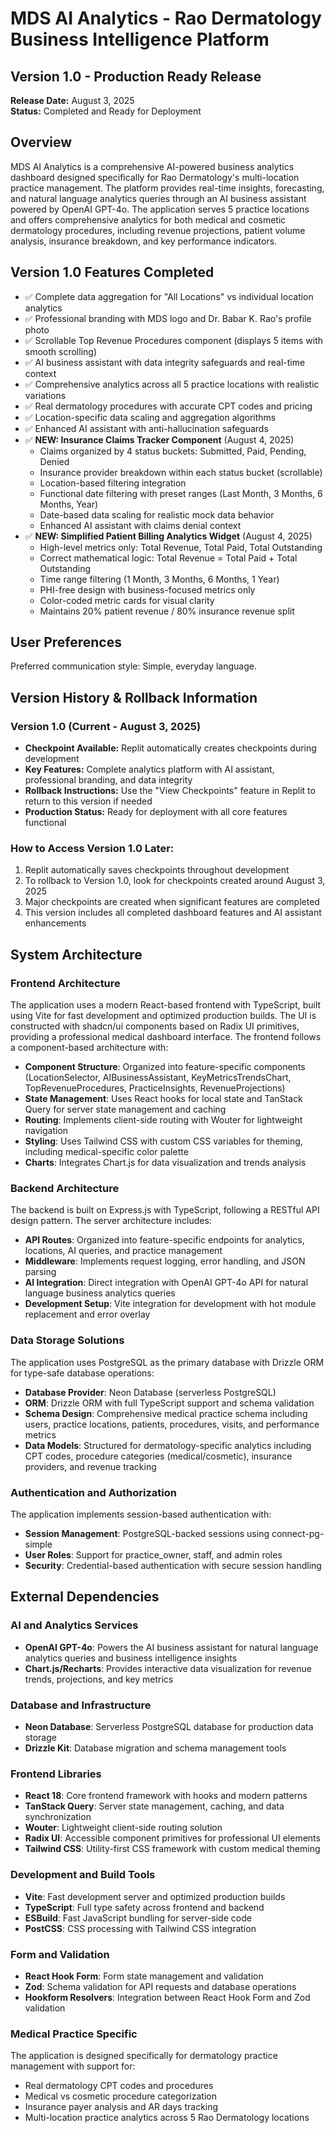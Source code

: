 # MDS AI Analytics - Rao Dermatology Business Intelligence Platform

## Version 1.0 - Production Ready Release
**Release Date:** August 3, 2025  
**Status:** Completed and Ready for Deployment

## Overview

MDS AI Analytics is a comprehensive AI-powered business analytics dashboard designed specifically for Rao Dermatology's multi-location practice management. The platform provides real-time insights, forecasting, and natural language analytics queries through an AI business assistant powered by OpenAI GPT-4o. The application serves 5 practice locations and offers comprehensive analytics for both medical and cosmetic dermatology procedures, including revenue projections, patient volume analysis, insurance breakdown, and key performance indicators.

## Version 1.0 Features Completed
- ✅ Complete data aggregation for "All Locations" vs individual location analytics
- ✅ Professional branding with MDS logo and Dr. Babar K. Rao's profile photo
- ✅ Scrollable Top Revenue Procedures component (displays 5 items with smooth scrolling)
- ✅ AI business assistant with data integrity safeguards and real-time context
- ✅ Comprehensive analytics across all 5 practice locations with realistic variations
- ✅ Real dermatology procedures with accurate CPT codes and pricing
- ✅ Location-specific data scaling and aggregation algorithms
- ✅ Enhanced AI assistant with anti-hallucination safeguards
- ✅ **NEW: Insurance Claims Tracker Component** (August 4, 2025)
  - Claims organized by 4 status buckets: Submitted, Paid, Pending, Denied
  - Insurance provider breakdown within each status bucket (scrollable)
  - Location-based filtering integration
  - Functional date filtering with preset ranges (Last Month, 3 Months, 6 Months, Year)
  - Date-based data scaling for realistic mock data behavior
  - Enhanced AI assistant with claims denial context
- ✅ **NEW: Simplified Patient Billing Analytics Widget** (August 4, 2025)
  - High-level metrics only: Total Revenue, Total Paid, Total Outstanding
  - Correct mathematical logic: Total Revenue = Total Paid + Total Outstanding
  - Time range filtering (1 Month, 3 Months, 6 Months, 1 Year)
  - PHI-free design with business-focused metrics only
  - Color-coded metric cards for visual clarity
  - Maintains 20% patient revenue / 80% insurance revenue split

## User Preferences

Preferred communication style: Simple, everyday language.

## Version History & Rollback Information

### Version 1.0 (Current - August 3, 2025)
- **Checkpoint Available:** Replit automatically creates checkpoints during development
- **Key Features:** Complete analytics platform with AI assistant, professional branding, and data integrity
- **Rollback Instructions:** Use the "View Checkpoints" feature in Replit to return to this version if needed
- **Production Status:** Ready for deployment with all core features functional

### How to Access Version 1.0 Later:
1. Replit automatically saves checkpoints throughout development
2. To rollback to Version 1.0, look for checkpoints created around August 3, 2025
3. Major checkpoints are created when significant features are completed
4. This version includes all completed dashboard features and AI assistant enhancements

## System Architecture

### Frontend Architecture
The application uses a modern React-based frontend with TypeScript, built using Vite for fast development and optimized production builds. The UI is constructed with shadcn/ui components based on Radix UI primitives, providing a professional medical dashboard interface. The frontend follows a component-based architecture with:

- **Component Structure**: Organized into feature-specific components (LocationSelector, AIBusinessAssistant, KeyMetricsTrendsChart, TopRevenueProcedures, PracticeInsights, RevenueProjections)
- **State Management**: Uses React hooks for local state and TanStack Query for server state management and caching
- **Routing**: Implements client-side routing with Wouter for lightweight navigation
- **Styling**: Uses Tailwind CSS with custom CSS variables for theming, including medical-specific color palette
- **Charts**: Integrates Chart.js for data visualization and trends analysis

### Backend Architecture
The backend is built on Express.js with TypeScript, following a RESTful API design pattern. The server architecture includes:

- **API Routes**: Organized into feature-specific endpoints for analytics, locations, AI queries, and practice management
- **Middleware**: Implements request logging, error handling, and JSON parsing
- **AI Integration**: Direct integration with OpenAI GPT-4o API for natural language business analytics queries
- **Development Setup**: Vite integration for development with hot module replacement and error overlay

### Data Storage Solutions
The application uses PostgreSQL as the primary database with Drizzle ORM for type-safe database operations:

- **Database Provider**: Neon Database (serverless PostgreSQL)
- **ORM**: Drizzle ORM with full TypeScript support and schema validation
- **Schema Design**: Comprehensive medical practice schema including users, practice locations, patients, procedures, visits, and performance metrics
- **Data Models**: Structured for dermatology-specific analytics including CPT codes, procedure categories (medical/cosmetic), insurance providers, and revenue tracking

### Authentication and Authorization
The application implements session-based authentication with:

- **Session Management**: PostgreSQL-backed sessions using connect-pg-simple
- **User Roles**: Support for practice_owner, staff, and admin roles
- **Security**: Credential-based authentication with secure session handling

## External Dependencies

### AI and Analytics Services
- **OpenAI GPT-4o**: Powers the AI business assistant for natural language analytics queries and business intelligence insights
- **Chart.js/Recharts**: Provides interactive data visualization for revenue trends, projections, and key metrics

### Database and Infrastructure
- **Neon Database**: Serverless PostgreSQL database for production data storage
- **Drizzle Kit**: Database migration and schema management tools

### Frontend Libraries
- **React 18**: Core frontend framework with hooks and modern patterns
- **TanStack Query**: Server state management, caching, and data synchronization
- **Wouter**: Lightweight client-side routing solution
- **Radix UI**: Accessible component primitives for professional UI elements
- **Tailwind CSS**: Utility-first CSS framework with custom medical theming

### Development and Build Tools
- **Vite**: Fast development server and optimized production builds
- **TypeScript**: Full type safety across frontend and backend
- **ESBuild**: Fast JavaScript bundling for server-side code
- **PostCSS**: CSS processing with Tailwind CSS integration

### Form and Validation
- **React Hook Form**: Form state management and validation
- **Zod**: Schema validation for API requests and database operations
- **Hookform Resolvers**: Integration between React Hook Form and Zod validation

### Medical Practice Specific
The application is designed specifically for dermatology practice management with support for:
- Real dermatology CPT codes and procedures
- Medical vs cosmetic procedure categorization
- Insurance payer analysis and AR days tracking
- Multi-location practice analytics across 5 Rao Dermatology locations
